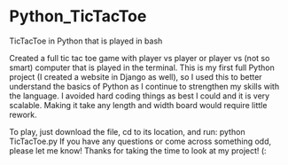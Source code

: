 # Python_TicTacToe
TicTacToe in Python that is played in bash

Created a full tic tac toe game with player vs player or player vs (not so smart) computer that is played in the terminal. This is my first full Python project (I created a website in Django as well), so I used this to better understand the basics of Python as I continue to strengthen my skills with the language. I avoided hard coding things as best I could and it is very scalable. Making it take any length and width board would require little rework.

To play, just download the file, cd to its location, and run: python TicTacToe.py 
If you have any questions or come across something odd, please let me know! 
Thanks for taking the time to look at my project! (:


